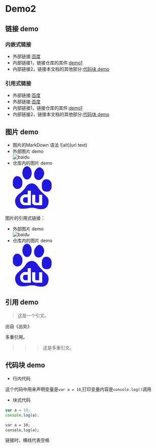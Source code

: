 # Demo2


## 链接 demo

### 内嵌式链接

- 外部链接:[百度](http://www.baidu.com)
- 内部链接1，链接仓库的其件:[demo1](MarkDownLearn1.md)
- 内部链接2，链接本文档的其他部分:[代码块 demo](MarkDownLearn2.md#代码块-demo)

### 引用式链接
- 外部链接:[百度]
- 外部链接:[百度][baidu]
- 内部链接1，链接仓库的其件:[demo1]
- 内部链接2，链接本文档的其他部分:[代码块 demo]


## 图片 demo

- 图片的MarkDown 语法
    ![alt](url text)
- 外部图片 demo  
![baidu](https://www.baidu.com/img/bd_logo1.png "百度网站")
- 仓库内的图片 demo  
![](images/test.png)

图片的引用式链接：

- 外部图片 demo  
![baidu][baidu_logo]
- 仓库内的图片 demo  
![](images/test.png)

## 引用 demo

> 这是一个引文。

出自《出处》

多重引用。

>>> 这是多重引文。

## 代码块 demo

- 行内代码

这个代码中用来声明变量是`var a = 10`,打印变量内容是`console.log()`调用

- 块式代码

```javascript
var a = 10;
console,log(a);
```

    var a = 10;
    console,log(a);


<!-- 下面是本文档可能用到的链接 -->  
[百度]: http://www.baidu.com
[baidu]: http://www.baidu.com
[demo1]: MarkDownLearn1.md
[代码块 demo]: MarkDownLearn2.md#代码块-demo
[baidu_logo]: https://www.baidu.com/img/bd_logo1.png

链接时，横线代表空格


